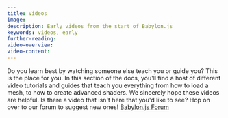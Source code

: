 ```yaml
---
title: Videos
image: 
description: Early videos from the start of Babylon.js
keywords: videos, early
further-reading:
video-overview:
video-content:
---
```


Do you learn best by watching someone else teach you or guide you? This is the place for you. In this section of the docs, you'll find a host of different video tutorials and guides that teach you everything from how to load a mesh, to how to create advanced shaders. We sincerely hope these videos are helpful. Is there a video that isn't here that you'd like to see? Hop on over to our forum to suggest new ones! [Babylon.js Forum](https://forum.babylonjs.com/)